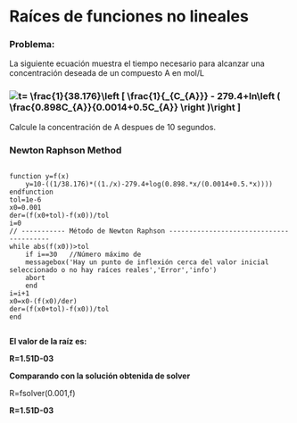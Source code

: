 # Raíces de funciones no lineales

### **Problema:**

La siguiente ecuación muestra el tiempo necesario para alcanzar una concentración deseada de un compuesto A en mol/L

### <img align="center" src="https://i.upmath.me/svg/%20t%3D%20%5Cfrac%7B1%7D%7B38.176%7D%5Cleft%20%5B%20%5Cfrac%7B1%7D%7B_%7BC_%7BA%7D%7D%7D%20-%20279.4%2Bln%5Cleft%20(%20%5Cfrac%7B0.898C_%7BA%7D%7D%7B0.0014%2B0.5C_%7BA%7D%7D%20%5Cright%20)%5Cright%20%5D%20" alt=" t= \frac{1}{38.176}\left [ \frac{1}{_{C_{A}}} - 279.4+ln\left ( \frac{0.898C_{A}}{0.0014+0.5C_{A}} \right )\right ] " />

Calcule la concentración de A despues de 10 segundos.

### **Newton Raphson Method**


```
```
    function y=f(x)
        y=10-((1/38.176)*((1./x)-279.4+log(0.898.*x/(0.0014+0.5.*x))))
    endfunction
    tol=1e-6
    x0=0.001
    der=(f(x0+tol)-f(x0))/tol
    i=0
    // ----------- Método de Newton Raphson ----------------------------------------
    while abs(f(x0))>tol
        if i==30   //Número máximo de 
        messagebox('Hay un punto de inflexión cerca del valor inicial seleccionado o no hay raíces reales','Error','info') 
        abort  
        end
    i=i+1
    x0=x0-(f(x0)/der)
    der=(f(x0+tol)-f(x0))/tol
    end
```
```

**El valor de la raíz es:**

   **R=1.51D-03**

**Comparando con la solución obtenida de solver**

R=fsolver(0.001,f)

**R=1.51D-03**


```

```
